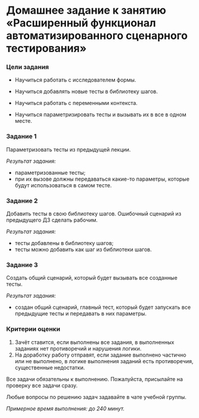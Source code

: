 # Домашнее задание к занятию «Расширенный функционал автоматизированного сценарного тестирования»### Цели задания* Научиться работать с исследователем формы.* Научиться добавлять новые тесты в библиотеку шагов.* Научиться работать с переменными контекста.* Научиться параметризировать тесты и вызывать их в все в одном месте.### Задание 1Параметризовать тесты из предыдущей лекции.*Результат задания:** параметризованные тесты;* при их вызове должны передаваться какие-то параметры, которые будут использоваться в самом тесте.### Задание 2Добавить тесты в свою библиотеку шагов. Ошибочный сценарий из предыдущего ДЗ сделать рабочим.*Результат задания:** тесты добавлены в библиотеку шагов;* тесты можно добавить как шаг из библиотеки шагов.### Задание 3Создать общий сценарий, который будет вызывать все созданные тесты.*Результат задания:** создан общий сценарий, главный тест, который будет запускать все предыдущие тесты и передавать в них параметры.### Критерии оценки1. Зачёт ставится, если выполнены все задания, в выполненных заданиях нет противоречий и нарушения логики. 2. На доработку работу отправят, если задание выполнено частично или не выполнено, в логике выполнения заданий есть противоречия, существенные недостатки.Все задачи обязательны к выполнению. Пожалуйста, присылайте на проверку все задачи сразу.Любые вопросы по решению задач задавайте в чате учебной группы.*Примерное время выполнения: до 240 минут.*